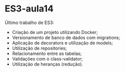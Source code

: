 # ES3-aula14
Último trabalho de ES3:

- Criação de um projeto utilizando Docker;
- Versionamento de banco de dados com migrations;
- Aplicação de decorators e utilização de models;
- Utilização de repositories;
- Relacionamento entre as tabelas;
- Validações com o class-validator;
- Utilização de heranças (redução).


